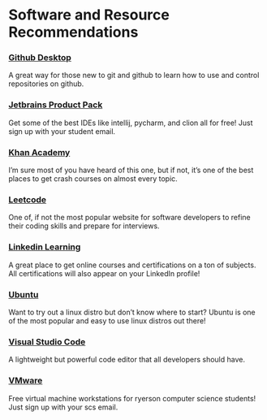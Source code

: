 # Software and Resource Recommendations

<h3><a href="https://desktop.github.com/" target="_blank" rel="noopener noreferrer">Github Desktop</a></h3>

A great way for those new to git and github to learn how to use and control repositories on github.  

<h3><a href="https://www.jetbrains.com/community/education/#students
" target="_blank" rel="noopener noreferrer">Jetbrains Product Pack</a></h3>

Get some of the best IDEs like intellij, pycharm, and clion all for free! Just sign up with your student email.  

<h3><a href="https://www.khanacademy.org/" target="_blank" rel="noopener noreferrer">Khan Academy</a></h3>

I’m sure most of you have heard of this one, but if not, it’s one of the best places to get crash courses on almost every topic.  

<h3><a href="https://leetcode.com/" target="_blank" rel="noopener noreferrer">Leetcode</a></h3>

One of, if not the most popular website for software developers to refine their coding skills and prepare for interviews.  

<h3><a href="https://www.linkedin.com/learning-login/continue?account=2209922&forceAccount=false&authModeName=CAS&authUUID=2GimMqz3RMO5sCRfujAmhQ%3D%3D&redirect=https%3A%2F%2Fwww.linkedin.com%2Flearning%2F" target="_blank" rel="noopener noreferrer">Linkedin Learning</a></h3>

A great place to get online courses and certifications on a ton of subjects. All certifications will also appear on your LinkedIn profile! 

<h3><a href="https://ubuntu.com/" target="_blank" rel="noopener noreferrer">Ubuntu</a></h3>

Want to try out a linux distro but don’t know where to start? Ubuntu is one of the most popular and easy to use linux distros out there!  

<h3><a href="https://code.visualstudio.com/" target="_blank" rel="noopener noreferrer">Visual Studio Code</a></h3>

A lightweight but powerful code editor that all developers should have.  

<h3><a href="https://e5.onthehub.com/WebStore/Security/Signin.aspx?ws=a7bbd6e3-2f3e-de11-b696-0030485a8df0&vsro=8&rurl=%2fWebStore%2fProductsByMajorVersionList.aspx%3fws%3da7bbd6e3-2f3e-de11-b696-0030485a8df0%26vsro%3d8" target="_blank" rel="noopener noreferrer">VMware</a></h3>

Free virtual machine workstations for ryerson computer science students! Just sign up with your scs email.  
